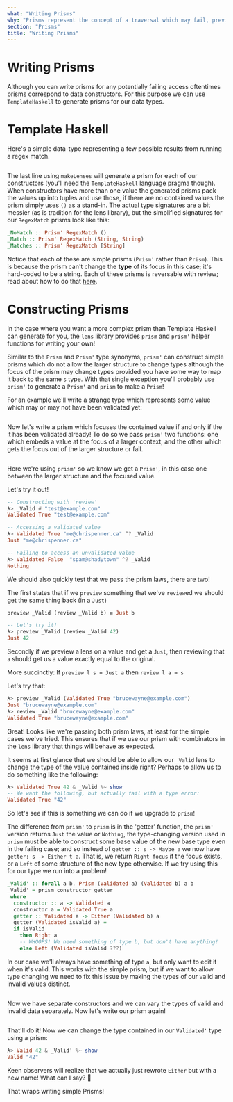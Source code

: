 ```yaml
---
what: "Writing Prisms"
why: "Prisms represent the concept of a traversal which may fail, preview represents access with failure"
section: "Prisms"
title: "Writing Prisms"
---
```


# Writing Prisms

Although you can write prisms for any potentially failing access oftentimes
prisms correspond to data constructors. For this purpose we can use
`TemplateHaskell` to generate prisms for our data types.

# Template Haskell

Here's a simple data-type representing a few possible results from running a
regex match.

```{.haskell include=articles/src/Examples/Prisms/Prisms.hs snippet=RegexMatch}
```

The last line using `makeLenses` will generate a prism for each of our
constructors (you'll need the `TemplateHaskell` language pragma though). When
constructors have more than one value the generated prisms pack the values up
into tuples and use those, if there are no contained values the prism simply
uses `()` as a stand-in. The actual type signatures are a bit messier (as is
tradition for the lens library), but the simplified signatures for our
`RegexMatch` prisms look like this:

```haskell
_NoMatch :: Prism' RegexMatch ()
_Match :: Prism' RegexMatch (String, String)
_Matches :: Prism' RegexMatch [String]
```

Notice that each of these are simple prisms (`Prism'` rather than `Prism`).
This is because the prism can't change the **type** of its focus in this case;
it's hard-coded to be a string. Each of these prisms is reversable with review;
read about how to do that [here](/articles/prisms/review).

# Constructing Prisms

In the case where you want a more complex prism than
Template Haskell can generate for you, the `lens` library provides
`prism` and `prism'` helper functions for writing your own!

Similar to the `Prism` and `Prism'` type synonyms, `prism'` can construct
simple prisms which do not allow the larger structure to change types although
the focus of the prism may change types provided you have some way to map it
back to the same `s` type. With that single exception you'll probably use
`prism'` to generate a `Prism'` and `prism` to make a `Prism`!

For an example we'll write a strange type which represents
some value which may or may not have been validated yet:

```{.haskell include=articles/src/Examples/Prisms/Prisms.hs snippet=Validated}
```

Now let's write a prism which focuses the contained value if and only if the
it has been validated already! To do so we pass `prism'` two
functions: one which embeds a value at the focus of a larger context, and
the other which gets the focus out of the larger structure or fail.

```{.haskell include=articles/src/Examples/Prisms/Prisms.hs snippet=_Valid}
```

Here we're using `prism'` so we know we get a `Prism'`, in this case one
between the larger structure and the focused value.

Let's try it out!

```haskell
-- Constructing with 'review'
λ> _Valid # "test@example.com"
Validated True "test@example.com"

-- Accessing a validated value
λ> Validated True "me@chrispenner.ca" ^? _Valid
Just "me@chrispenner.ca"

-- Failing to access an unvalidated value
λ> Validated False  "spam@shadytown" ^? _Valid
Nothing
```

We should also quickly test that we pass the prism laws, there are two!

The first states that if we `preview` something that we've `review`ed we should
get the same thing back (in a `Just`)

```haskell
preview _Valid (review _Valid b) ≡ Just b

-- Let's try it!
λ> preview _Valid (review _Valid 42)
Just 42
```

Secondly if we preview a lens on a value and get a `Just`, then reviewing that
`a` should get us a value exactly equal to the original.

More succinctly: If `preview l s ≡ Just a` then `review l a ≡ s`

Let's try that:

```haskell
λ> preview _Valid (Validated True "brucewayne@example.com")
Just "brucewayne@example.com"
λ> review _Valid "brucewayne@example.com"
Validated True "brucewayne@example.com"
```

Great! Looks like we're passing both prism laws, at least for the simple cases
we've tried. This ensures that if we use our prism with combinators in the
`lens` library that things will behave as expected.

It seems at first glance that we should be able to allow our `_Valid` lens to
change the type of the value contained inside right? Perhaps to allow us to do
something like the following:

```haskell
λ> Validated True 42 & _Valid %~ show
-- We want the following, but actually fail with a type error:
Validated True "42"
```

So let's see if this is something we can do if we upgrade to `prism`!

The difference from `prism'` to `prism` is in the 'getter' function, the
`prism'` version returns `Just` the value or `Nothing`, the type-changing
version used in `prism` must be able to construct some base value of the new
base type even in the failing case; and so instead of `getter :: s -> Maybe a`
we now have `getter: s -> Either t a`. That is, we return `Right focus` if the
focus exists, or a `Left` of some structure of the new type otherwise. If we
try using this for our type we run into a problem!

```haskell
_Valid' :: forall a b. Prism (Validated a) (Validated b) a b
_Valid' = prism constructor getter
 where
  constructor :: a -> Validated a
  constructor a = Validated True a
  getter :: Validated a -> Either (Validated b) a
  getter (Validated isValid a) = 
  if isValid 
    then Right a
    -- WHOOPS! We need something of type b, but don't have anything!
    else Left (Validated isValid ???) 
```

In our case we'll always have something of type `a`, but only want to edit it
when it's valid. This works with the simple prism, but if we want to allow type
changing we need to fix this issue by making the types of our valid and invalid
values distinct.

```{.haskell include=articles/src/Examples/Prisms/Prisms.hs snippet=Validated'}
```

Now we have separate constructors and we can vary the types of valid and
invalid data separately. Now let's write our prism again!

```{.haskell include=articles/src/Examples/Prisms/Prisms.hs snippet=_Valid'}
```

That'll do it! Now we can change the type contained in our `Validated'` type
using a prism:

```haskell
λ> Valid 42 & _Valid' %~ show
Valid "42"
```

Keen observers will realize that we actually just rewrote `Either` but with a
new name! What can I say? 🙈

That wraps writing simple Prisms!

